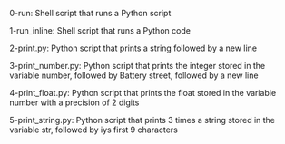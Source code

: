 0-run: Shell script that runs a Python script

1-run_inline: Shell script that runs a Python code

2-print.py: Python script that prints a string followed by a new line

3-print_number.py: Python script that prints the integer stored in the variable number, followed by Battery street, followed by a new line

4-print_float.py: Python script that prints the float stored in the variable number with a precision of 2 digits

5-print_string.py: Python script that prints 3 times a string stored in the variable str, followed by iys first 9 characters


